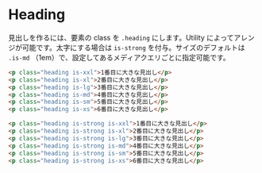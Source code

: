 # Heading

見出しを作るには、要素の class を `.heading` にします。Utility によってアレンジが可能です。太字にする場合は `is-strong` を付与。サイズのデフォルトは `.is-md` （1em）で、設定してあるメディアクエリごとに指定可能です。

<demo-heading demo="basic"/>

```html
<p class="heading is-xxl">1番目に大きな見出し</p>
<p class="heading is-xl">2番目に大きな見出し</p>
<p class="heading is-lg">3番目に大きな見出し</p>
<p class="heading is-md">4番目に大きな見出し</p>
<p class="heading is-sm">5番目に大きな見出し</p>
<p class="heading is-xs">6番目に大きな見出し</p>

<p class="heading is-strong is-xxl">1番目に大きな見出し</p>
<p class="heading is-strong is-xl">2番目に大きな見出し</p>
<p class="heading is-strong is-lg">3番目に大きな見出し</p>
<p class="heading is-strong is-md">4番目に大きな見出し</p>
<p class="heading is-strong is-sm">5番目に大きな見出し</p>
<p class="heading is-strong is-xs">6番目に大きな見出し</p>
```

<table-size table="basic"/>

<table-size table="responsive"/>
